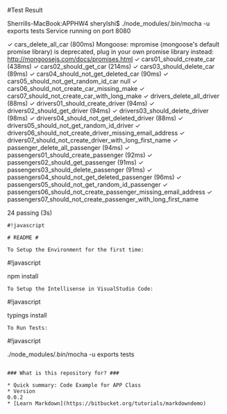 #Test Result

Sherrills-MacBook:APPHW4 sherylshi$ ./node_modules/.bin/mocha -u exports tests
Service running on port 8080

  ✓ cars_delete_all_car (800ms)
Mongoose: mpromise (mongoose's default promise library) is deprecated, plug in your own promise library instead: http://mongoosejs.com/docs/promises.html
  ✓ cars01_should_create_car (438ms)
  ✓ cars02_should_get_car (214ms)
  ✓ cars03_should_delete_car (89ms)
  ✓ cars04_should_not_get_deleted_car (90ms)
  ✓ cars05_should_not_get_random_id_car
null
  ✓ cars06_should_not_create_car_missing_make
  ✓ cars07_should_not_create_car_with_long_make
  ✓ drivers_delete_all_driver (88ms)
  ✓ drivers01_should_create_driver (94ms)
  ✓ drivers02_should_get_driver (94ms)
  ✓ drivers03_should_delete_driver (98ms)
  ✓ drivers04_should_not_get_deleted_driver (88ms)
  ✓ drivers05_should_not_get_random_id_driver
  ✓ drivers06_should_not_create_driver_missing_email_address
  ✓ drivers07_should_not_create_driver_with_long_first_name
  ✓ passenger_delete_all_passenger (94ms)
  ✓ passengers01_should_create_passenger (92ms)
  ✓ passengers02_should_get_passenger (91ms)
  ✓ passengers03_should_delete_passenger (91ms)
  ✓ passengers04_should_not_get_deleted_passenger (96ms)
  ✓ passengers05_should_not_get_random_id_passenger
  ✓ passengers06_should_not_create_passenger_missing_email_address
  ✓ passengers07_should_not_create_passenger_with_long_first_name

  24 passing (3s)

```
#!javascript

# README # 

To Setup the Environment for the first time:
```
#!javascript

npm install
```
To Setup the Intellisense in VisualStudio Code:
```
#!javascript

typings install
```
To Run Tests:
```
#!javascript

./node_modules/.bin/mocha -u exports tests
```

### What is this repository for? ###

* Quick summary: Code Example for APP Class
* Version
0.0.2
* [Learn Markdown](https://bitbucket.org/tutorials/markdowndemo)
